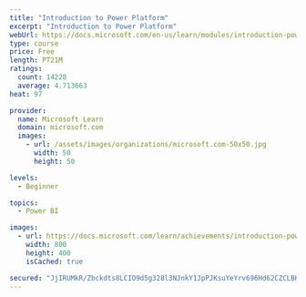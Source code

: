 ```yaml
---
title: "Introduction to Power Platform"
excerpt: "Introduction to Power Platform"
webUrl: https://docs.microsoft.com/en-us/learn/modules/introduction-power-platform/
type: course
price: Free
length: PT21M
ratings:
  count: 14228
  average: 4.713663
heat: 97

provider:
  name: Microsoft Learn
  domain: microsoft.com
  images:
    - url: /assets/images/organizations/microsoft.com-50x50.jpg
      width: 50
      height: 50

levels:
  - Beginner

topics:
  - Power BI

images:
  - url: https://docs.microsoft.com/learn/achievements/introduction-power-platform-social.png
    width: 800
    height: 400
    isCached: true

secured: "JjIRUMkR/Zbckdts8LCIO9d5g328l3NJnkY1JpPJKsuYeYrv696Hd62CZCLBK5gmQAUIm856ZAGfiK/ti/+DIVkfCZrKAXOSBCfUHdiTYm4pRe8bUdzPj6edwwui9wt6NRShnwgcjR8sJiIJasrUac8fNjkzcmTTAP40yIrTWqY0mpZPyJeEBk0FII5QUIYIXEQdhF8DKrT7tSUjhjI5mFmC7svKEspHA5PyXBBy9NhD7YQhNRPQRKmjJiUbJ2PlXhmRXxp9iy9I6Kr3cJj7kgz/wsqYlJxzQb5RueyjGiy30pV0Jcc0sS9AWNKAcJtnKU0wVxvnMPjdQkVgeUFwgJ+CcK1iE6T/0oZUGc9/QiRWvJsSMvEk7T86E4sNcmVvyr4Ld++mKyie2amm8R/F0clChSrCbDJM7l8VFJBbWx9HfKae2pVwXFOHExe3aA5s;TkIOTfqnn3PaW0WFRex1VA=="
---
```


